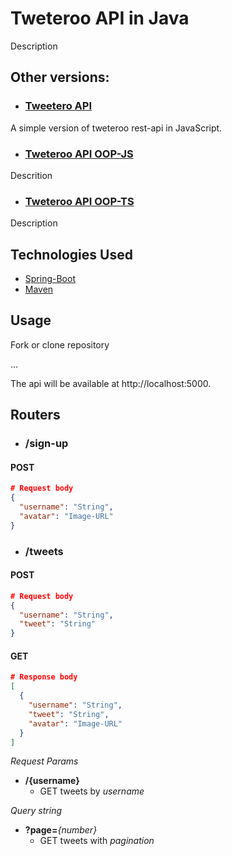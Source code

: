 # Tweteroo API in Java

Description

## Other versions:
- ### [Tweetero API](https://github.com/Tallispt/tweteroo/tree/main)

A simple version of tweteroo rest-api in JavaScript.

- ### [Tweteroo API OOP-JS](https://github.com/Tallispt/tweteroo/tree/oop-js)

Descrition

- ### [Tweteroo API OOP-TS](https://github.com/Tallispt/tweteroo/tree/oop-ts)

Description

## Technologies Used

- [Spring-Boot](https://spring.io/)
- [Maven](https://docs.spring.io/spring-boot/docs/current/maven-plugin/reference/htmlsingle/)

## Usage

Fork or clone repository

...

The api will be available at http://localhost:5000.

## Routers

- ### /sign-up

#### POST

```json
# Request body
{
  "username": "String",
  "avatar": "Image-URL"
}
```

- ### /tweets

#### POST

```json
# Request body
{
  "username": "String",
  "tweet": "String"
}
```

#### GET

```json
# Response body
[
  {
    "username": "String",
    "tweet": "String",
    "avatar": "Image-URL"
  }
]
```

*Request Params*

- **/{username}**  
  - GET tweets by *username*  

*Query string*  
- **?page=***{number}*
  - GET tweets with *pagination*  
